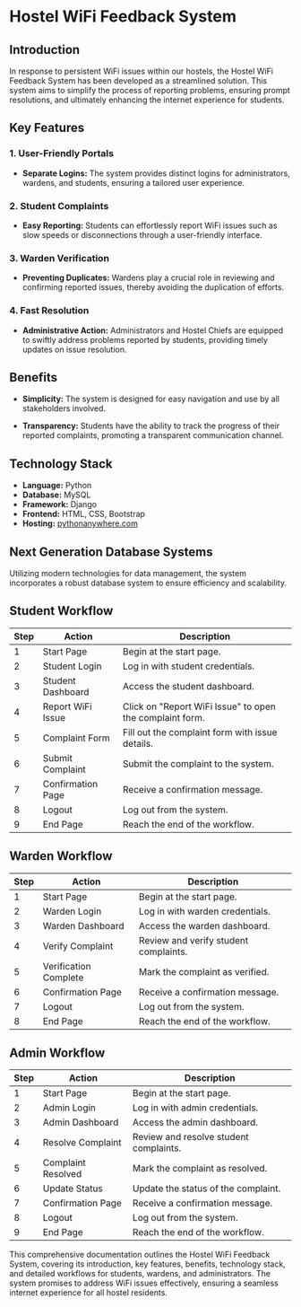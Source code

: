 # Hostel WiFi Feedback System

## Introduction

In response to persistent WiFi issues within our hostels, the Hostel WiFi Feedback System has been developed as a streamlined solution. This system aims to simplify the process of reporting problems, ensuring prompt resolutions, and ultimately enhancing the internet experience for students.

## Key Features

### 1. User-Friendly Portals

- **Separate Logins:** The system provides distinct logins for administrators, wardens, and students, ensuring a tailored user experience.

### 2. Student Complaints

- **Easy Reporting:** Students can effortlessly report WiFi issues such as slow speeds or disconnections through a user-friendly interface.

### 3. Warden Verification

- **Preventing Duplicates:** Wardens play a crucial role in reviewing and confirming reported issues, thereby avoiding the duplication of efforts.

### 4. Fast Resolution

- **Administrative Action:** Administrators and Hostel Chiefs are equipped to swiftly address problems reported by students, providing timely updates on issue resolution.

## Benefits

- **Simplicity:** The system is designed for easy navigation and use by all stakeholders involved.
  
- **Transparency:** Students have the ability to track the progress of their reported complaints, promoting a transparent communication channel.

## Technology Stack

- **Language:** Python
- **Database:** MySQL
- **Framework:** Django
- **Frontend:** HTML, CSS, Bootstrap
- **Hosting:** [pythonanywhere.com](https://www.pythonanywhere.com/)

## Next Generation Database Systems

Utilizing modern technologies for data management, the system incorporates a robust database system to ensure efficiency and scalability.

## Student Workflow

| Step | Action          | Description                                           |
|------|------------------|-------------------------------------------------------|
| 1    | Start Page       | Begin at the start page.                               |
| 2    | Student Login    | Log in with student credentials.                       |
| 3    | Student Dashboard| Access the student dashboard.                           |
| 4    | Report WiFi Issue| Click on "Report WiFi Issue" to open the complaint form.|
| 5    | Complaint Form   | Fill out the complaint form with issue details.        |
| 6    | Submit Complaint | Submit the complaint to the system.                    |
| 7    | Confirmation Page| Receive a confirmation message.                        |
| 8    | Logout           | Log out from the system.                                |
| 9    | End Page         | Reach the end of the workflow.                          |

## Warden Workflow

| Step | Action           | Description                                           |
|------|-------------------|-------------------------------------------------------|
| 1    | Start Page        | Begin at the start page.                               |
| 2    | Warden Login      | Log in with warden credentials.                         |
| 3    | Warden Dashboard  | Access the warden dashboard.                            |
| 4    | Verify Complaint  | Review and verify student complaints.                  |
| 5    | Verification Complete | Mark the complaint as verified.                    |
| 6    | Confirmation Page | Receive a confirmation message.                        |
| 7    | Logout            | Log out from the system.                                |
| 8    | End Page          | Reach the end of the workflow.                          |

## Admin Workflow

| Step | Action            | Description                                           |
|------|--------------------|-------------------------------------------------------|
| 1    | Start Page         | Begin at the start page.                               |
| 2    | Admin Login        | Log in with admin credentials.                          |
| 3    | Admin Dashboard    | Access the admin dashboard.                             |
| 4    | Resolve Complaint  | Review and resolve student complaints.                 |
| 5    | Complaint Resolved  | Mark the complaint as resolved.                         |
| 6    | Update Status      | Update the status of the complaint.                    |
| 7    | Confirmation Page  | Receive a confirmation message.                        |
| 8    | Logout             | Log out from the system.                                |
| 9    | End Page           | Reach the end of the workflow.                          |

This comprehensive documentation outlines the Hostel WiFi Feedback System, covering its introduction, key features, benefits, technology stack, and detailed workflows for students, wardens, and administrators. The system promises to address WiFi issues effectively, ensuring a seamless internet experience for all hostel residents.
